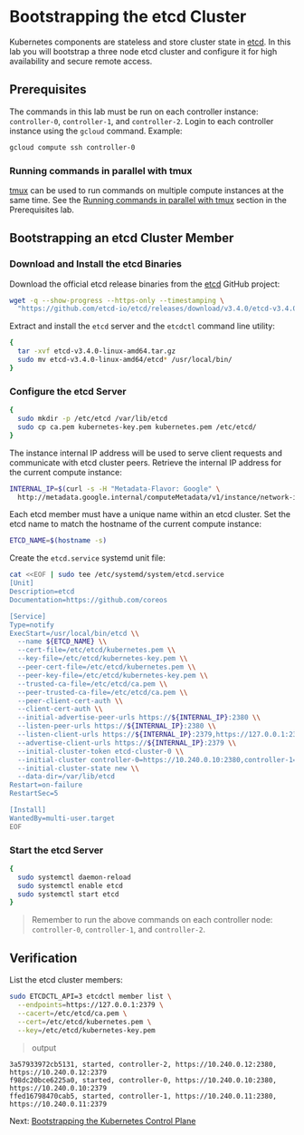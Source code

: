 # Bootstrapping the etcd Cluster

Kubernetes components are stateless and store cluster state in [etcd](https://github.com/etcd-io/etcd). In this lab you will bootstrap a three node etcd cluster and configure it for high availability and secure remote access.

## Prerequisites

The commands in this lab must be run on each controller instance: `controller-0`, `controller-1`, and `controller-2`. Login to each controller instance using the `gcloud` command. Example:

```sh
gcloud compute ssh controller-0
```

### Running commands in parallel with tmux

[tmux](https://github.com/tmux/tmux/wiki) can be used to run commands on multiple compute instances at the same time. See the [Running commands in parallel with tmux](01-prerequisites.md#running-commands-in-parallel-with-tmux) section in the Prerequisites lab.

## Bootstrapping an etcd Cluster Member

### Download and Install the etcd Binaries

Download the official etcd release binaries from the [etcd](https://github.com/etcd-io/etcd) GitHub project:

```sh
wget -q --show-progress --https-only --timestamping \
  "https://github.com/etcd-io/etcd/releases/download/v3.4.0/etcd-v3.4.0-linux-amd64.tar.gz"
```

Extract and install the `etcd` server and the `etcdctl` command line utility:

```sh
{
  tar -xvf etcd-v3.4.0-linux-amd64.tar.gz
  sudo mv etcd-v3.4.0-linux-amd64/etcd* /usr/local/bin/
}
```

### Configure the etcd Server

```sh
{
  sudo mkdir -p /etc/etcd /var/lib/etcd
  sudo cp ca.pem kubernetes-key.pem kubernetes.pem /etc/etcd/
}
```

The instance internal IP address will be used to serve client requests and communicate with etcd cluster peers. Retrieve the internal IP address for the current compute instance:

```sh
INTERNAL_IP=$(curl -s -H "Metadata-Flavor: Google" \
  http://metadata.google.internal/computeMetadata/v1/instance/network-interfaces/0/ip)
```

Each etcd member must have a unique name within an etcd cluster. Set the etcd name to match the hostname of the current compute instance:

```sh
ETCD_NAME=$(hostname -s)
```

Create the `etcd.service` systemd unit file:

```sh
cat <<EOF | sudo tee /etc/systemd/system/etcd.service
[Unit]
Description=etcd
Documentation=https://github.com/coreos

[Service]
Type=notify
ExecStart=/usr/local/bin/etcd \\
  --name ${ETCD_NAME} \\
  --cert-file=/etc/etcd/kubernetes.pem \\
  --key-file=/etc/etcd/kubernetes-key.pem \\
  --peer-cert-file=/etc/etcd/kubernetes.pem \\
  --peer-key-file=/etc/etcd/kubernetes-key.pem \\
  --trusted-ca-file=/etc/etcd/ca.pem \\
  --peer-trusted-ca-file=/etc/etcd/ca.pem \\
  --peer-client-cert-auth \\
  --client-cert-auth \\
  --initial-advertise-peer-urls https://${INTERNAL_IP}:2380 \\
  --listen-peer-urls https://${INTERNAL_IP}:2380 \\
  --listen-client-urls https://${INTERNAL_IP}:2379,https://127.0.0.1:2379 \\
  --advertise-client-urls https://${INTERNAL_IP}:2379 \\
  --initial-cluster-token etcd-cluster-0 \\
  --initial-cluster controller-0=https://10.240.0.10:2380,controller-1=https://10.240.0.11:2380,controller-2=https://10.240.0.12:2380 \\
  --initial-cluster-state new \\
  --data-dir=/var/lib/etcd
Restart=on-failure
RestartSec=5

[Install]
WantedBy=multi-user.target
EOF
```

### Start the etcd Server

```sh
{
  sudo systemctl daemon-reload
  sudo systemctl enable etcd
  sudo systemctl start etcd
}
```

> Remember to run the above commands on each controller node: `controller-0`, `controller-1`, and `controller-2`.

## Verification

List the etcd cluster members:

```sh
sudo ETCDCTL_API=3 etcdctl member list \
  --endpoints=https://127.0.0.1:2379 \
  --cacert=/etc/etcd/ca.pem \
  --cert=/etc/etcd/kubernetes.pem \
  --key=/etc/etcd/kubernetes-key.pem
```

> output

```plaintext
3a57933972cb5131, started, controller-2, https://10.240.0.12:2380, https://10.240.0.12:2379
f98dc20bce6225a0, started, controller-0, https://10.240.0.10:2380, https://10.240.0.10:2379
ffed16798470cab5, started, controller-1, https://10.240.0.11:2380, https://10.240.0.11:2379
```

Next: [Bootstrapping the Kubernetes Control Plane](08-bootstrapping-kubernetes-controllers.md)
